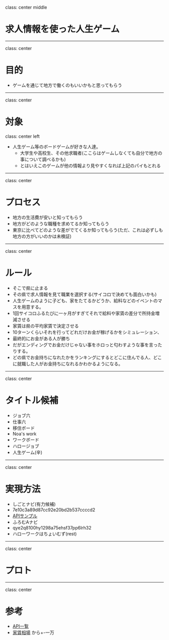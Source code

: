 class: center middle
# 求人情報を使った人生ゲーム

---
class: center
# 目的
* ゲームを通じて地方で働くのもいいかもと思ってもらう

---
class: center
# 対象
class: center left
* 人生ゲーム等のボードゲームが好きな人達。
  *  大学生や高校生、その他求職者(ここらはゲームしなくても自分で地方の事について調べるかも)
    * とはいえこのゲームが他の情報より見やすくなれば上記のパイもとれる

---
class: center
# プロセス
* 地方の生活費が安いと知ってもらう
* 地方がどのような職種を求めてるか知ってもらう
* 東京に比べてどのような差がでてくるか知ってもらう(ただ、これは必ずしも地方の方がいいのかは未検証)

---
class: center
# ルール
* そこで県に止まる
* その県で求人情報を見て職業を選択する(サイコロで決めても面白いかも)
* 人生ゲームのように子ども、家をたてるかどうか、給料などのイベントのマスを用意する。
 * 1回サイコロふるたびに一ヶ月がすぎてそれで給料や家賃の差分で所持金増減させる
  * 家賃は県の平均家賃で決定させる
* 10ターンくらいそれを行ってどれだけお金が稼げるかをシミュレーション、
* 最終的にお金がある人が勝ち
* だがエンディングでお金だけじゃない事をホロっと匂わすような事を言ったりする。
* どの県でお金持ちになれたかをランキングにするとどこに住んでる人、どこに就職した人がお金持ちになれるかわかるようになる。

---
class: center
# タイトル候補
* ジョブ六
* 仕事六
* 移住ボード
* Noa's work
* ワークボード
* ハロージョブ
* 人生ゲーム(辛)

---
class: center
# 実現方法
* しごとナビ(有力候補)
 * 7e10c3a89d87cc92e20bd2b537ccccd2
  * [APIサンプル](http://www.shigotonavi.co.jp/api/search/?key=7e10c3a89d87cc92e20bd2b537ccccd2&spc=001)
* ふろむAナビ
 * qye2q8100hy1298a75ehsf37pp6lrh32
* ハローワークはちょいむず(rest)

---
class: center
# プロト

---
class: center
# 参考
* [API一覧](http://www.find-job.net/startup/api-2013)
* [家賃相場](http://www.pbn.jp/yachin/date/2012/01/) から+-一万
